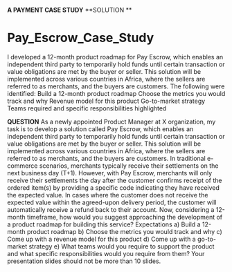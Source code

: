 **A PAYMENT CASE STUDY**
**SOLUTION **
# Pay_Escrow_Case_Study
I developed a 12-month product roadmap for Pay Escrow, which enables an independent third party to temporarily hold funds until certain transaction or value obligations are met by the buyer or seller. This solution will be implemented across various countries in Africa, where the sellers are referred to as merchants, and the buyers are customers.
The following were identified:
Build a 12-month product roadmap 
Choose the metrics you would track and why 
Revenue model for this product 
Go-to-market strategy 
Teams required and specific responsibilities highlighted

**QUESTION**
As a newly appointed Product Manager at X organization, my task is to develop a solution called Pay Escrow, which enables an independent third party to temporarily hold funds until certain transaction or value obligations are met by the buyer or seller. This solution will be implemented across various countries in Africa, where the sellers are referred to as merchants, and the buyers are customers.
In traditional e-commerce scenarios, merchants typically receive their settlements on the next business day (T+1). However, with Pay Escrow, merchants will only receive their settlements the day after the customer confirms receipt of the ordered item(s) by providing a specific code indicating they have received the expected value.
In cases where the customer does not receive the expected value within the agreed-upon delivery period, the customer will automatically receive a refund back to their account.
Now, considering a 12-month timeframe, how would you suggest approaching the development of a product roadmap for building this service?
Expectations 
a) Build a 12-month product roadmap 
b) Choose the metrics you would track and why 
c) Come up with a revenue model for this product 
d) Come up with a go-to-market strategy 
e) What teams would you require to support the product and what specific responsibilities would you require from them? 
Your presentation slides should not be more than 10 slides.

